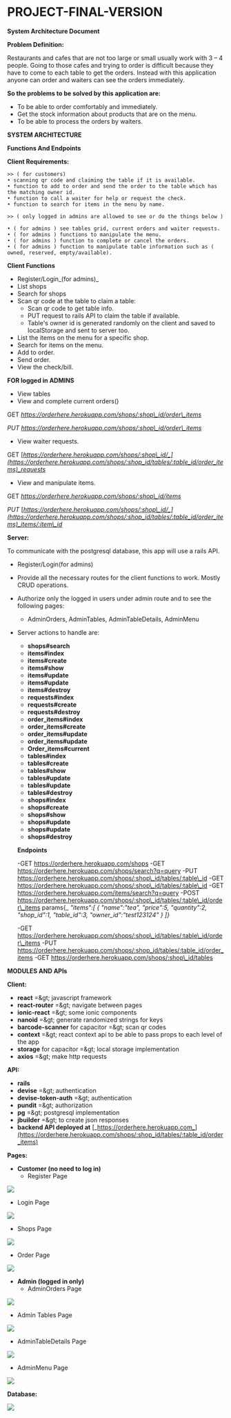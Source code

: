 # PROJECT-FINAL-VERSION

**System Architecture Document**

**Problem Definition:**

Restaurants and cafes that are not too large or small usually work with 3 – 4 people. Going to those cafes and trying to order is difficult because they have to come to each table to get the orders. Instead with this application anyone can order and waiters can see the orders immediately.

**So the problems to be solved by this application are:**

- To be able to order comfortably and immediately.
- Get the stock information about products that are on the menu.
- To be able to process the orders by waiters.

**SYSTEM ARCHITECTURE**

**Functions And Endpoints**

**Client Requirements:**

    >> ( for customers)
    • scanning qr code and claiming the table if it is available.
    • function to add to order and send the order to the table which has the matching owner id.
    • function to call a waiter for help or request the check.
    • function to search for items in the menu by name.
    
    >> ( only logged in admins are allowed to see or do the things below )

    • ( for admins ) see tables grid, current orders and waiter requests.
    • ( for admins ) functions to manipulate the menu.
    • ( for admins ) function to complete or cancel the orders.
    • ( for admins ) function to manipulate table information such as ( owned, reserved, empty/available).
 
 **Client Functions**
- Register/Login_(for admins)_
- List shops
- Search for shops
- Scan qr code at the table to claim a table:
  - Scan qr code to get table info.
  - PUT request to rails API to claim the table if available.
  - Table&#39;s owner id is generated randomly on the client and saved to localStorage and sent to server too.
- List the items on the menu for a specific shop.
- Search for items on the menu.
- Add to order.
- Send order.
- View the check/bill.

**FOR logged in ADMINS**
  - View tables
  - View and complete current orders()

GET _https://orderhere.herokuapp.com/shops/:shop\_id/order\_items_

_PUT_ _https://orderhere.herokuapp.com/shops/:shop\_id/order\_items_

  - View waiter requests.

GET [_https://orderhere.herokuapp.com/shops/:shop\_id/_](https://orderhere.herokuapp.com/shops/:shop_id/tables/:table_id/order_items)_requests_

  - View and manipulate items.

GET _https://orderhere.herokuapp.com/shops/:shop\_id/items_

_PUT_ [_https://orderhere.herokuapp.com/shops/:shop\_id/_](https://orderhere.herokuapp.com/shops/:shop_id/tables/:table_id/order_items)_items/:item\_id_

**Server:**

To communicate with the postgresql database, this app will use a rails API.

- Register/Login(for admins)
- Provide all the necessary routes for the client functions to work. Mostly CRUD operations.
- Authorize only the logged in users under admin route and to see the following pages:
  - AdminOrders, AdminTables, AdminTableDetails, AdminMenu

- Server actions to handle are:
  - **shops#search**
  - **items#index**
  - **items#create**
  - **items#show**
  - **items#update**
  - **items#update**
  - **items#destroy**
  - **requests#index**
  - **requests#create**
  - **requests#destroy**
  - **order\_items#index**
  - **order\_items#create**
  - **order\_items#update**
  - **order\_items#update**
  - **Order\_items#current**
  - **tables#index**
  - **tables#create**
  - **tables#show**
  - **tables#update**
  - **tables#update**
  - **tables#destroy**
  - **shops#index**
  - **shops#create**
  - **shops#show**
  - **shops#update**
  - **shops#update**
  - **shops#destroy**

  **Endpoints**
  
  -GET https://orderhere.herokuapp.com/shops
  -GET https://orderhere.herokuapp.com/shops/search?q=query
  -PUT https://orderhere.herokuapp.com/shops/:shop\_id/tables/:table\_id
  -GET https://orderhere.herokuapp.com/shops/:shop\_id/tables/:table\_id
  -GET https://orderhere.herokuapp.com/items/search?q=query
  -POST https://orderhere.herokuapp.com/shops/:shop\_id/tables/:table\_id/order\_items
    params{_
      _&quot;items&quot;:[_
      _{_
      _&quot;name&quot;:&quot;tea&quot;,_
      _&quot;price&quot;:5,_
      _&quot;quantity&quot;:2,_
      _&quot;shop\_id&quot;:1,_
      _&quot;table\_id&quot;:3,_
      _&quot;owner\_id&quot;:&quot;test123124&quot;_
      _}_
      _]}_
      
  -GET https://orderhere.herokuapp.com/shops/:shop\_id/tables/:table\_id/order\_items
  -PUT https://orderhere.herokuapp.com/shops/:shop_id/tables/:table_id/order_items
  -GET https://orderhere.herokuapp.com/shops/:shop\_id/tables


  
  
**MODULES AND APIs**

**Client:**

- **react** =\&gt; javascript framework
- **react-router** =\&gt; navigate between pages
- **ionic-react** =\&gt; some ionic components
- **nanoid** =\&gt; generate randomized strings for keys
- **barcode-scanner** for capacitor =\&gt; scan qr codes
- **context** =\&gt; react context api to be able to pass props to each level of the app
- **storage** for capacitor =\&gt; local storage implementation
- **axios** =\&gt; make http requests

**API:**

- **rails**
- **devise** =\&gt; authentication
- **devise-token-auth** =\&gt; authentication
- **pundit** =\&gt; authorization
- **pg** =\&gt; postgresql implementation
- **jbuilder** =\&gt; to create json responses
- **backend API deployed at** [_https://orderhere.herokuapp.com_](https://orderhere.herokuapp.com/shops/:shop_id/tables/:table_id/order_items)

**Pages:**

- **Customer (no need to log in)**
  - Register Page

![](RackMultipart20220608-1-sbat6w_html_9fcd20e534c4dee2.png)

  - Login Page

![](RackMultipart20220608-1-sbat6w_html_b7b09d9bb0fef186.png)

  - Shops Page

![](RackMultipart20220608-1-sbat6w_html_de72caba56cdfd2c.png)

  - Order Page

![](RackMultipart20220608-1-sbat6w_html_b889e6c389644d0.png)

- **Admin (logged in only)**
  - AdminOrders Page

![](RackMultipart20220608-1-sbat6w_html_a15e0bc042c3774.png)

  - Admin Tables Page

![](RackMultipart20220608-1-sbat6w_html_c5afd90bca8fab40.png)

  - AdminTableDetails Page

![](RackMultipart20220608-1-sbat6w_html_b45429032163f09d.png)

  - AdminMenu Page

![](RackMultipart20220608-1-sbat6w_html_1120587e4359102e.png)

**Database:**

![](RackMultipart20220608-1-sbat6w_html_de55ae0b9787bdc1.png)

